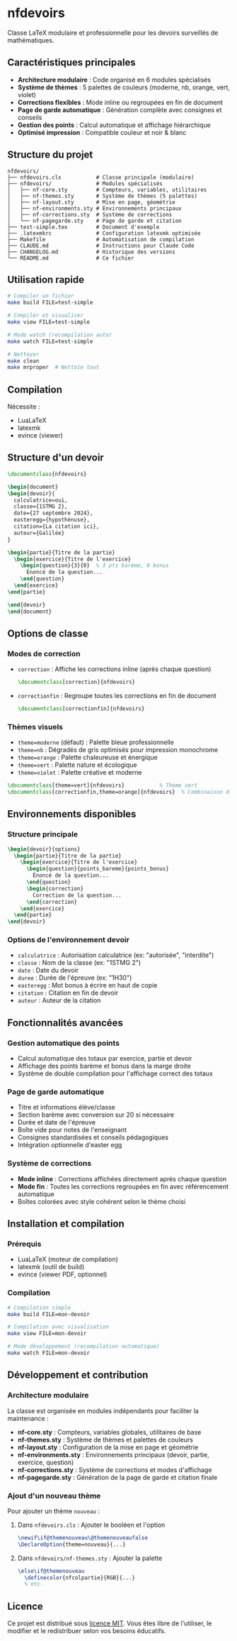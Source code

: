 # nfdevoirs

Classe LaTeX modulaire et professionnelle pour les devoirs surveillés de mathématiques.

## Caractéristiques principales

- **Architecture modulaire** : Code organisé en 6 modules spécialisés
- **Système de thèmes** : 5 palettes de couleurs (moderne, nb, orange, vert, violet)
- **Corrections flexibles** : Mode inline ou regroupées en fin de document
- **Page de garde automatique** : Génération complète avec consignes et conseils
- **Gestion des points** : Calcul automatique et affichage hiérarchique
- **Optimisé impression** : Compatible couleur et noir & blanc

## Structure du projet

```
nfdevoirs/
├── nfdevoirs.cls           # Classe principale (modulaire)
├── nfdevoirs/              # Modules spécialisés
│   ├── nf-core.sty         # Compteurs, variables, utilitaires
│   ├── nf-themes.sty       # Système de thèmes (5 palettes)
│   ├── nf-layout.sty       # Mise en page, géométrie
│   ├── nf-environments.sty # Environnements principaux
│   ├── nf-corrections.sty  # Système de corrections
│   └── nf-pagegarde.sty    # Page de garde et citation
├── test-simple.tex         # Document d'exemple
├── .latexmkrc              # Configuration latexmk optimisée
├── Makefile                # Automatisation de compilation
├── CLAUDE.md               # Instructions pour Claude Code
├── CHANGELOG.md            # Historique des versions
└── README.md               # Ce fichier
```

## Utilisation rapide

```bash
# Compiler un fichier
make build FILE=test-simple

# Compiler et visualiser
make view FILE=test-simple

# Mode watch (recompilation auto)
make watch FILE=test-simple

# Nettoyer
make clean
make mrproper  # Nettoie tout
```

## Compilation

Nécessite :
- LuaLaTeX
- latexmk
- evince (viewer)

## Structure d'un devoir

```latex
\documentclass{nfdevoirs}

\begin{document}
\begin{devoir}{
  calculatrice=oui,
  classe={1STMG 2},
  date={27 septembre 2024},
  easteregg={hypothénuse},
  citation={La citation ici},
  auteur={Galilée}
}

\begin{partie}{Titre de la partie}
  \begin{exercice}{Titre de l'exercice}
    \begin{question}{3}{0}  % 3 pts barème, 0 bonus
      Énoncé de la question...
    \end{question}
  \end{exercice}
\end{partie}

\end{devoir}
\end{document}
```

## Options de classe

### Modes de correction

- `correction` : Affiche les corrections inline (après chaque question)
  ```latex
  \documentclass[correction]{nfdevoirs}
  ```

- `correctionfin` : Regroupe toutes les corrections en fin de document
  ```latex
  \documentclass[correctionfin]{nfdevoirs}
  ```

### Thèmes visuels

- `theme=moderne` (défaut) : Palette bleue professionnelle
- `theme=nb` : Dégradés de gris optimisés pour impression monochrome
- `theme=orange` : Palette chaleureuse et énergique
- `theme=vert` : Palette nature et écologique
- `theme=violet` : Palette créative et moderne

```latex
\documentclass[theme=vert]{nfdevoirs}           % Thème vert
\documentclass[correctionfin,theme=orange]{nfdevoirs}  % Combinaison d'options
```

## Environnements disponibles

### Structure principale
```latex
\begin{devoir}{options}
  \begin{partie}{Titre de la partie}
    \begin{exercice}{Titre de l'exercice}
      \begin{question}{points_bareme}{points_bonus}
        Énoncé de la question...
      \end{question}
      \begin{correction}
        Correction de la question...
      \end{correction}
    \end{exercice}
  \end{partie}
\end{devoir}
```

### Options de l'environnement devoir
- `calculatrice` : Autorisation calculatrice (ex: "autorisée", "interdite")
- `classe` : Nom de la classe (ex: "1STMG 2")
- `date` : Date du devoir
- `duree` : Durée de l'épreuve (ex: "1H30")
- `easteregg` : Mot bonus à écrire en haut de copie
- `citation` : Citation en fin de devoir
- `auteur` : Auteur de la citation

## Fonctionnalités avancées

### Gestion automatique des points
- Calcul automatique des totaux par exercice, partie et devoir
- Affichage des points barème et bonus dans la marge droite
- Système de double compilation pour l'affichage correct des totaux

### Page de garde automatique
- Titre et informations élève/classe
- Section barème avec conversion sur 20 si nécessaire
- Durée et date de l'épreuve
- Boîte vide pour notes de l'enseignant
- Consignes standardisées et conseils pédagogiques
- Intégration optionnelle d'easter egg

### Système de corrections
- **Mode inline** : Corrections affichées directement après chaque question
- **Mode fin** : Toutes les corrections regroupées en fin avec référencement automatique
- Boîtes colorées avec style cohérent selon le thème choisi

## Installation et compilation

### Prérequis
- LuaLaTeX (moteur de compilation)
- latexmk (outil de build)
- evince (viewer PDF, optionnel)

### Compilation
```bash
# Compilation simple
make build FILE=mon-devoir

# Compilation avec visualisation
make view FILE=mon-devoir

# Mode développement (recompilation automatique)
make watch FILE=mon-devoir
```

## Développement et contribution

### Architecture modulaire
La classe est organisée en modules indépendants pour faciliter la maintenance :

- **nf-core.sty** : Compteurs, variables globales, utilitaires de base
- **nf-themes.sty** : Système de thèmes et palettes de couleurs
- **nf-layout.sty** : Configuration de la mise en page et géométrie
- **nf-environments.sty** : Environnements principaux (devoir, partie, exercice, question)
- **nf-corrections.sty** : Système de corrections et modes d'affichage
- **nf-pagegarde.sty** : Génération de la page de garde et citation finale

### Ajout d'un nouveau thème
Pour ajouter un thème `nouveau` :

1. Dans `nfdevoirs.cls` : Ajouter le booléen et l'option
   ```latex
   \newif\if@themenouveau\@themenouveaufalse
   \DeclareOption{theme=nouveau}{...}
   ```

2. Dans `nfdevoirs/nf-themes.sty` : Ajouter la palette
   ```latex
   \else\if@themenouveau
     \definecolor{nfcolpartie}{RGB}{...}
     % etc.
   ```

## Licence

Ce projet est distribué sous [licence MIT](LICENSE). Vous êtes libre de l'utiliser, le modifier et le redistribuer selon vos besoins éducatifs.